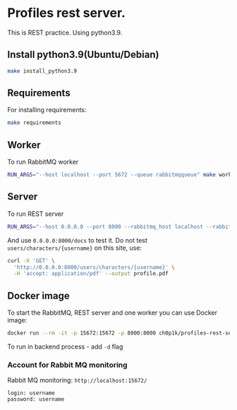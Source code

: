 # Profiles rest server.

This is REST practice. Using python3.9.

## Install python3.9(Ubuntu/Debian)
```bash
make install_python3.9
```

## Requirements
For installing requirements:
```bash
make requirements
```

## Worker
To run RabbitMQ worker
```bash
RUN_ARGS="--host localhost --port 5672 --queue rabbitmqqueue" make worker
```

## Server
To run REST server
```bash
RUN_ARGS="--host 0.0.0.0 --port 8000 --rabbitmq_host localhost --rabbitmq_port 5672 --rabbitmq_queue rabbitmqqueue" make server
```
And use `0.0.0.0:8000/docs` to test it. Do not test `users/characters/{username}` on this site, use:
```bash
curl -X 'GET' \
  'http://0.0.0.0:8000/users/characters/{username}' \
  -H 'accept: application/pdf' --output profile.pdf
```

## Docker image
To start the RabbitMQ, REST server and one worker you can use Docker image:
```bash
docker run --rm -it -p 15672:15672 -p 8000:8000 ch0p1k/profiles-rest-server:latest
```
To run in backend process - add `-d` flag

### Account for Rabbit MQ monitoring
Rabbit MQ monitoring: `http://localhost:15672/`
```
login: username
password: username
```

